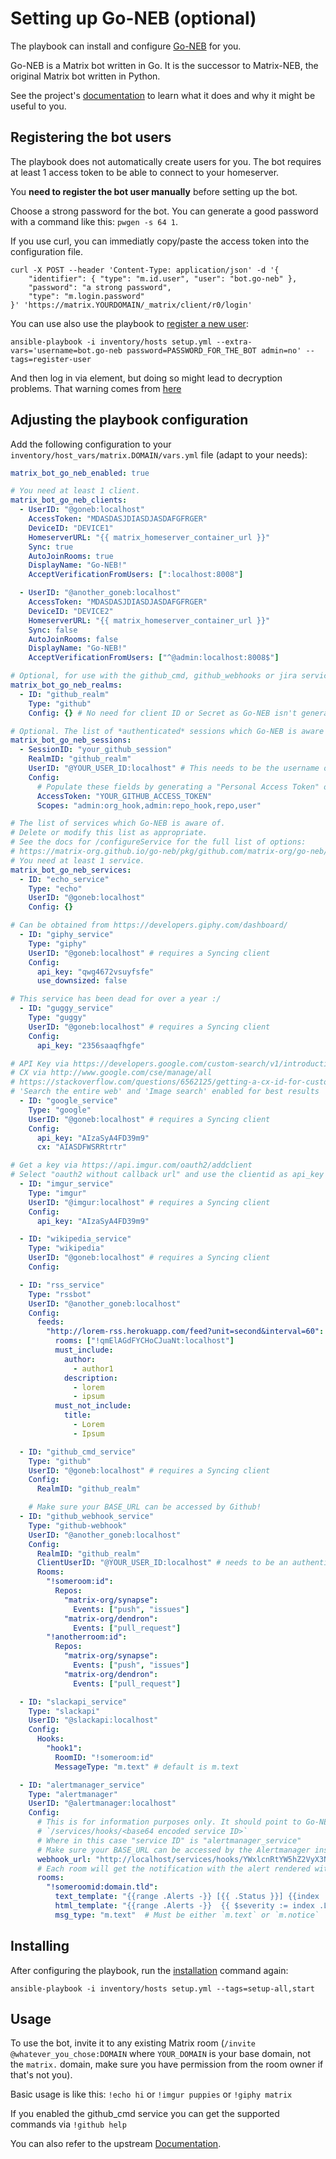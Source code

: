 # Setting up Go-NEB (optional)

The playbook can install and configure [Go-NEB](https://github.com/matrix-org/go-neb) for you.

Go-NEB is a Matrix bot written in Go. It is the successor to Matrix-NEB, the original Matrix bot written in Python.

See the project's [documentation](https://github.com/matrix-org/go-neb) to learn what it does and why it might be useful to you.


## Registering the bot users

The playbook does not automatically create users for you. The bot requires at least 1 access token to be able to connect to your homeserver.

You **need to register the bot user manually** before setting up the bot.

Choose a strong password for the bot. You can generate a good password with a command like this: `pwgen -s 64 1`.

If you use curl, you can immediatly copy/paste the access token into the configuration file.

```
curl -X POST --header 'Content-Type: application/json' -d '{
    "identifier": { "type": "m.id.user", "user": "bot.go-neb" },
    "password": "a strong password",
    "type": "m.login.password"
}' 'https://matrix.YOURDOMAIN/_matrix/client/r0/login'
```

You can use also use the playbook to [register a new user](registering-users.md):

```
ansible-playbook -i inventory/hosts setup.yml --extra-vars='username=bot.go-neb password=PASSWORD_FOR_THE_BOT admin=no' --tags=register-user
```

And then log in via element, but doing so might lead to decryption problems. That warning comes from [here](https://github.com/matrix-org/go-neb#quick-start)

## Adjusting the playbook configuration

Add the following configuration to your `inventory/host_vars/matrix.DOMAIN/vars.yml` file (adapt to your needs):

```yaml
matrix_bot_go_neb_enabled: true

# You need at least 1 client.
matrix_bot_go_neb_clients:
  - UserID: "@goneb:localhost"
    AccessToken: "MDASDASJDIASDJASDAFGFRGER"
    DeviceID: "DEVICE1"
    HomeserverURL: "{{ matrix_homeserver_container_url }}"
    Sync: true
    AutoJoinRooms: true
    DisplayName: "Go-NEB!"
    AcceptVerificationFromUsers: [":localhost:8008"]

  - UserID: "@another_goneb:localhost"
    AccessToken: "MDASDASJDIASDJASDAFGFRGER"
    DeviceID: "DEVICE2"
    HomeserverURL: "{{ matrix_homeserver_container_url }}"
    Sync: false
    AutoJoinRooms: false
    DisplayName: "Go-NEB!"
    AcceptVerificationFromUsers: ["^@admin:localhost:8008$"]

# Optional, for use with the github_cmd, github_webhooks or jira services
matrix_bot_go_neb_realms:
  - ID: "github_realm"
    Type: "github"
    Config: {} # No need for client ID or Secret as Go-NEB isn't generating OAuth URLs

# Optional. The list of *authenticated* sessions which Go-NEB is aware of.
matrix_bot_go_neb_sessions:
  - SessionID: "your_github_session"
    RealmID: "github_realm"
    UserID: "@YOUR_USER_ID:localhost" # This needs to be the username of the person that's allowed to use the !github commands
    Config:
      # Populate these fields by generating a "Personal Access Token" on github.com
      AccessToken: "YOUR_GITHUB_ACCESS_TOKEN"
      Scopes: "admin:org_hook,admin:repo_hook,repo,user"

# The list of services which Go-NEB is aware of.
# Delete or modify this list as appropriate.
# See the docs for /configureService for the full list of options:
# https://matrix-org.github.io/go-neb/pkg/github.com/matrix-org/go-neb/api/index.html#ConfigureServiceRequest
# You need at least 1 service.
matrix_bot_go_neb_services:
  - ID: "echo_service"
    Type: "echo"
    UserID: "@goneb:localhost"
    Config: {}

# Can be obtained from https://developers.giphy.com/dashboard/
  - ID: "giphy_service"
    Type: "giphy"
    UserID: "@goneb:localhost" # requires a Syncing client
    Config:
      api_key: "qwg4672vsuyfsfe"
      use_downsized: false

# This service has been dead for over a year :/
  - ID: "guggy_service"
    Type: "guggy"
    UserID: "@goneb:localhost" # requires a Syncing client
    Config:
      api_key: "2356saaqfhgfe"

# API Key via https://developers.google.com/custom-search/v1/introduction
# CX via http://www.google.com/cse/manage/all
# https://stackoverflow.com/questions/6562125/getting-a-cx-id-for-custom-search-google-api-python
# 'Search the entire web' and 'Image search' enabled for best results
  - ID: "google_service"
    Type: "google"
    UserID: "@goneb:localhost" # requires a Syncing client
    Config:
      api_key: "AIzaSyA4FD39m9"
      cx: "AIASDFWSRRtrtr"

# Get a key via https://api.imgur.com/oauth2/addclient
# Select "oauth2 without callback url" and use the clientid as api_key value
  - ID: "imgur_service"
    Type: "imgur"
    UserID: "@imgur:localhost" # requires a Syncing client
    Config:
      api_key: "AIzaSyA4FD39m9"

  - ID: "wikipedia_service"
    Type: "wikipedia"
    UserID: "@goneb:localhost" # requires a Syncing client
    Config:

  - ID: "rss_service"
    Type: "rssbot"
    UserID: "@another_goneb:localhost"
    Config:
      feeds:
        "http://lorem-rss.herokuapp.com/feed?unit=second&interval=60":
          rooms: ["!qmElAGdFYCHoCJuaNt:localhost"]
          must_include:
            author:
              - author1
            description:
              - lorem
              - ipsum
          must_not_include:
            title:
              - Lorem
              - Ipsum

  - ID: "github_cmd_service"
    Type: "github"
    UserID: "@goneb:localhost" # requires a Syncing client
    Config:
      RealmID: "github_realm"

    # Make sure your BASE_URL can be accessed by Github!
  - ID: "github_webhook_service"
    Type: "github-webhook"
    UserID: "@another_goneb:localhost"
    Config:
      RealmID: "github_realm"
      ClientUserID: "@YOUR_USER_ID:localhost" # needs to be an authenticated user so Go-NEB can create webhooks. Check the UserID field in the github_realm in matrix_bot_go_neb_sessions.
      Rooms:
        "!someroom:id":
          Repos:
            "matrix-org/synapse":
              Events: ["push", "issues"]
            "matrix-org/dendron":
              Events: ["pull_request"]
        "!anotherroom:id":
          Repos:
            "matrix-org/synapse":
              Events: ["push", "issues"]
            "matrix-org/dendron":
              Events: ["pull_request"]

  - ID: "slackapi_service"
    Type: "slackapi"
    UserID: "@slackapi:localhost"
    Config:
      Hooks:
        "hook1":
          RoomID: "!someroom:id"
          MessageType: "m.text" # default is m.text

  - ID: "alertmanager_service"
    Type: "alertmanager"
    UserID: "@alertmanager:localhost"
    Config:
      # This is for information purposes only. It should point to Go-NEB path as follows:
      # `/services/hooks/<base64 encoded service ID>`
      # Where in this case "service ID" is "alertmanager_service"
      # Make sure your BASE_URL can be accessed by the Alertmanager instance!
      webhook_url: "http://localhost/services/hooks/YWxlcnRtYW5hZ2VyX3NlcnZpY2U"
      # Each room will get the notification with the alert rendered with the given template
      rooms:
        "!someroomid:domain.tld":
          text_template: "{{range .Alerts -}} [{{ .Status }}] {{index .Labels \"alertname\" }}: {{index .Annotations \"description\"}} {{ end -}}"
          html_template: "{{range .Alerts -}}  {{ $severity := index .Labels \"severity\" }}    {{ if eq .Status \"firing\" }}      {{ if eq $severity \"critical\"}}        <font color='red'><b>[FIRING - CRITICAL]</b></font>      {{ else if eq $severity \"warning\"}}        <font color='orange'><b>[FIRING - WARNING]</b></font>      {{ else }}        <b>[FIRING - {{ $severity }}]</b>      {{ end }}    {{ else }}      <font color='green'><b>[RESOLVED]</b></font>    {{ end }}  {{ index .Labels \"alertname\"}} : {{ index .Annotations \"description\"}}   <a href=\"{{ .GeneratorURL }}\">source</a><br/>{{end -}}"
          msg_type: "m.text"  # Must be either `m.text` or `m.notice`
```


## Installing

After configuring the playbook, run the [installation](installing.md) command again:

```
ansible-playbook -i inventory/hosts setup.yml --tags=setup-all,start
```


## Usage

To use the bot, invite it to any existing Matrix room (`/invite @whatever_you_chose:DOMAIN` where `YOUR_DOMAIN` is your base domain, not the `matrix.` domain, make sure you have permission from the room owner if that's not you).

Basic usage is like this: `!echo hi` or `!imgur puppies` or `!giphy matrix`

If you enabled the github_cmd service you can get the supported commands via `!github help`

You can also refer to the upstream [Documentation](https://github.com/matrix-org/go-neb).
